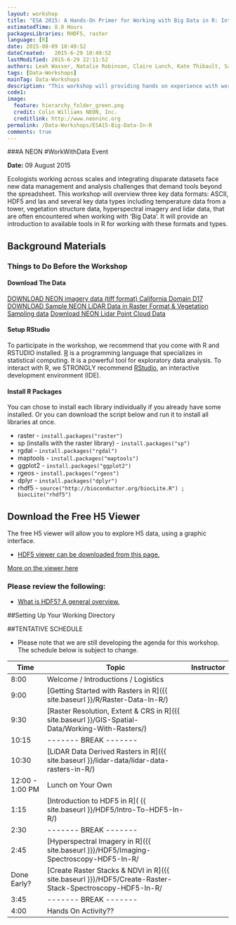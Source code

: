```yaml
---
layout: workshop
title: "ESA 2015: A Hands-On Primer for Working with Big Data in R: Introduction to Hierarchical Data Formats, Lidar Data & Efficient Data Visualization"
estimatedTime: 8.0 Hours
packagesLibraries: RHDF5, raster
language: [R]
date: 2015-08-09 10:49:52
dateCreated:   2015-6-29 10:49:52
lastModified: 2015-6-29 22:11:52
authors: Leah Wasser, Natalie Robinson, Claire Lunch, Kate Thibault, Sarah Elmendorf
tags: [Data-Workshops]
mainTag: Data-Workshops
description: "This workshop will providing hands on experience with working hierarchical data formats (HDF5), and lidar data in R. It will also cover spatial data analysis in R."
code1: 
image:
  feature: hierarchy_folder_green.png
  credit: Colin Williams NEON, Inc.
  creditlink: http://www.neoninc.org
permalink: /Data-Workshops/ESA15-Big-Data-In-R
comments: true 
---
```


###A NEON #WorkWithData Event

**Date:** 09 August 2015

Ecologists working across scales and integrating disparate datasets face new data management and analysis challenges that demand tools beyond the spreadsheet. This workshop will overview three key data formats: ASCII, HDF5 and las and several key data types including temperature data from a tower, vegetation structure data, hyperspectral imagery and lidar data, that are often encountered when working with ‘Big Data’.  It will provide an introduction to available tools in R for working with these formats and types.

<div id="objectives">

<h2>Background Materials</h2>

<h3>Things to Do Before the Workshop</h3>
<h4>Download The Data</h4>

<a href="{{ site.baseurl }}/data/rasterLayers_tif.zip" class="btn btn-success">
 DOWNLOAD NEON imagery data (tiff format) California Domain D17</a>
<a href="http://www.neonhighered.org/Data/LidarActivity/CHM_InSitu_Data.zip" class="btn btn-success"> 
DOWNLOAD Sample NEON LiDAR Data in Raster Format & Vegetation Sampling data</a>
<a href="http://neonhighered.org/Data/LidarActivity/r_filtered_256000_4111000.las" class="btn btn-success"> 
Download NEON Lidar Point Cloud Data</a>

<h4>Setup RStudio</h4>
To participate in the workshop, we recommend that you come with R and RSTUDIO 
installed. <a href = "http://cran.r-project.org/">R</a> is a programming language 
that specializes in statistical computing. It is a powerful tool for exploratory
 data analysis. To interact with R, we STRONGLY recommend 
<a href="http://www.rstudio.com/">RStudio</a>, an interactive development 
environment (IDE). 


<h4>Install R Packages</h4>
You can chose to install each library individually if you already have some installed.
Or you can download the script below and run it to install all libraries at once.

<ul>
<li>raster - <code>install.packages("raster")</code></li>
<li>sp (installs with the raster library) - <code>install.packages("sp") </code></li>
<li>rgdal - <code>install.packages("rgdal")</code></li>
<li>maptools - <code>install.packages("maptools")</code></li>
<li>ggplot2 - <code>install.packages("ggplot2")</code></li>
<li>rgeos - <code>install.packages("rgeos")</code></li>
<li>dplyr - <code>install.packages("dplyr")</code></li>
<li>rhdf5 - <code>source("http://bioconductor.org/biocLite.R") ; biocLite("rhdf5")</code></li>
</ul>

<h2>Download the Free H5 Viewer</h2>

<p>The free H5 viewer will allow you to explore H5 data, using a graphic interface. 
</p>

<ul>
<li>
<a href="http://www.hdfgroup.org/products/java/release/download.html" target="_blank" class="btn btn-success"> HDF5 viewer can be downloaded from this page.</a>
</li>
</ul>

<a href="http://neondataskills.org/HDF5/Exploring-Data-HDFView/">More on the
 viewer here</a>

<h3>Please review the following:</h3>
<ul>
<li><a href="http://neondataskills.org/HDF5/About/">What is HDF5? A general overview.</a></li>
</ul>

</div>

##Setting Up Your Working Directory


##TENTATIVE SCHEDULE

* Please note that we are still developing the agenda for this workshop. The schedule below is subject to change.


| Time        | Topic         | Instructor | 
|-------------|---------------|------------|
| 8:00     | Welcome / Introductions / Logistics |          |
| 9:00     | [Getting Started with Rasters in R]({{ site.baseurl }}/R/Raster-Data-In-R/) |          |
| 9:30     | [Raster Resolution, Extent & CRS in R]({{ site.baseurl }}/GIS-Spatial-Data/Working-With-Rasters/)       |            |
| 10:15 | ------- BREAK ------- |      |
| 10:30 | [LiDAR Data Derived Rasters in R]({{ site.baseurl }}/lidar-data/lidar-data-rasters-in-R/) |      |
| 12:00 - 1:00 PM     | Lunch on Your Own |          |
| 1:15     | [Introduction to HDF5 in R]( {{ site.baseurl }}/HDF5/Intro-To-HDF5-In-R/) |          |
| 2:30 | ------- BREAK ------- |      |
| 2:45     | [Hyperspectral Imagery in R]({{ site.baseurl }})/HDF5/Imaging-Spectroscopy-HDF5-In-R/  |          |
| Done Early?     | [Create Raster Stacks & NDVI in R]({{ site.baseurl }})/HDF5/Create-Raster-Stack-Spectroscopy-HDF5-In-R/  |          |
| 3:45 | ------- BREAK ------- |      |
| 4:00     | Hands On Activity?? |          |

